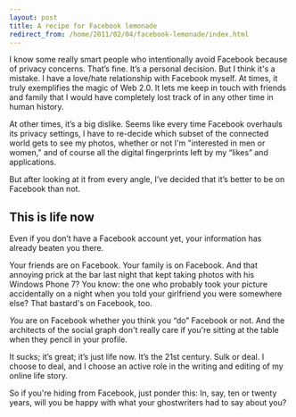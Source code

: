 ```yaml
---
layout: post
title: A recipe for Facebook lemonade
redirect_from: /home/2011/02/04/facebook-lemonade/index.html
---
```

<p>I know some really smart people who intentionally avoid Facebook because of privacy concerns. That’s fine. It’s a personal decision. But I think it's a mistake.
I have a love/hate relationship with Facebook myself. At times, it truly exemplifies the magic of Web 2.0. It lets me keep in touch with friends and family that I would have completely lost track of in any other time in human history.</p>
<p>At other times, it’s a big dislike. Seems like every time Facebook overhauls its privacy settings, I have to re-decide which subset of the connected world gets to see my photos, whether or not I'm "interested in men or women," and of course all the digital fingerprints left by my “likes” and applications.</p>
<p>But after looking at it from every angle, I’ve decided that it’s better to be on Facebook than not.</p>
<h2>This is life now</h2>
<p>Even if you don’t have a Facebook account yet, your information has already beaten you there.</p>
<p>Your friends are on Facebook. Your family is on Facebook. And that annoying prick at the bar last night that kept taking photos with his Windows Phone 7? You know: the one who probably took your picture accidentally on a night when you told your girlfriend you were somewhere else? That bastard's on Facebook, too.</p>
<p><em>You</em> are on Facebook whether you think you “do” Facebook or not. And the architects of the social graph don't really care if you're sitting at the table when they pencil in your profile.</p>
<p>It sucks; it’s great; it’s just life now. It’s the 21st century. Sulk or deal. I choose to deal, and I choose an active role in the writing and editing of my online life story.</p>
<p>So if you're hiding from Facebook, just ponder this: In, say, ten or twenty years, will you be happy with what your ghostwriters had to say about you?</p>
